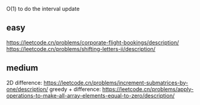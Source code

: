 O(1) to do the interval update

## easy
https://leetcode.cn/problems/corporate-flight-bookings/description/
https://leetcode.cn/problems/shifting-letters-ii/description/

## medium
2D difference: https://leetcode.cn/problems/increment-submatrices-by-one/description/
greedy + difference: https://leetcode.cn/problems/apply-operations-to-make-all-array-elements-equal-to-zero/description/